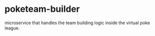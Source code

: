 # poketeam-builder
microservice that handles the team building logic inside the virtual poke league.
